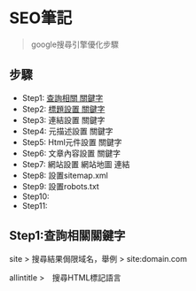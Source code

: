 # SEO筆記
> google搜尋引擎優化步驟

## 步驟
* Step1: [查詢相關 關鍵字](#step1查詢相關關鍵字)
* Step2: [標題設置 關鍵字](#step2標題設置關鍵字)
* Step3: 連結設置 關鍵字
* Step4: 元描述設置 關鍵字
* Step5: Html元件設置 關鍵字
* Step6: 文章內容設置 關鍵字
* Step7: 網站設置 網站地圖 連結
* Step8: 設置sitemap.xml
* Step9: 設置robots.txt
* Step10:
* Step11:

## Step1:查詢相關關鍵字
site > 搜尋結果侷限域名，舉例 > site:domain.com

allintitle >　搜尋HTML標記語言<title>中之間的部分，只查詢標題欄，舉例 > site:關鍵字

allinurl > 只查詢網頁連結，舉例 > allinurl:"cgi-bin" phf +com

### Step2:標題設置關鍵字
title規範: 2高1低: 高相關性，高搜尋量，低難度